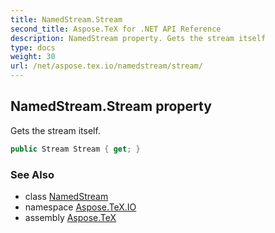 ```yaml
---
title: NamedStream.Stream
second_title: Aspose.TeX for .NET API Reference
description: NamedStream property. Gets the stream itself
type: docs
weight: 30
url: /net/aspose.tex.io/namedstream/stream/
---
```

## NamedStream.Stream property

Gets the stream itself.

```csharp
public Stream Stream { get; }
```

### See Also

* class [NamedStream](../)
* namespace [Aspose.TeX.IO](../../namedstream/)
* assembly [Aspose.TeX](../../../)


